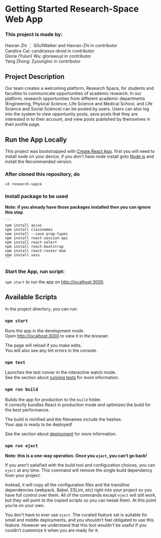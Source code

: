 # Getting Started Research-Space Web App

### This project is made by:   <br />
Haoran Zhi ： S0u1Walker and Haoran-Zhi in contributor <br />
Candice Cai: candicexxx-droid in contributor  <br />
Gloria (Yulun) Wu: gloriawuyl in contributor  <br />
Yang Zhong: ZyoungInc in contributor

## Project Description
Our team creates a welcoming platform, Research Space,  for students and faculties to communicate opportunities of academic research. In our platform, research opportunities from different academic departments (Engineering, Physical Science, Life Science and Medical School, and Life Science and Social Science) can be posted by users. Users can also log into the system to view opportunity posts, save posts that they are interested in to their account, and view posts published by themselves in their profile page. 





## Run the App Locally
This project was bootstrapped with [Create React App](https://github.com/facebook/create-react-app).
first you will need to install node on your device, if you don't have node install goto [Node.js](https://nodejs.org/en/download/) and install the Recommended version.

### After cloned this repository, do 
`cd research-sapce`

### Install package to be used
**Note: if you already have those packages installed then you can ignore this step**
````
```
npm install axios
npm install classnames 
npm install --save prop-types 
npm install react-session-api
npm install react-select
npm install react-bootstrap
npm install react-router-dom
npm install sass
```
````

### Start the App, run script:

`npm start` to run the app on [http://localhost:3000](http://localhost:3000).

## Available Scripts

In the project directory, you can run:

### `npm start`

Runs the app in the development mode.\
Open [http://localhost:3000](http://localhost:3000) to view it in the browser.

The page will reload if you make edits.\
You will also see any lint errors in the console.

### `npm test`

Launches the test runner in the interactive watch mode.\
See the section about [running tests](https://facebook.github.io/create-react-app/docs/running-tests) for more information.

### `npm run build`

Builds the app for production to the `build` folder.\
It correctly bundles React in production mode and optimizes the build for the best performance.

The build is minified and the filenames include the hashes.\
Your app is ready to be deployed!

See the section about [deployment](https://facebook.github.io/create-react-app/docs/deployment) for more information.

### `npm run eject`

**Note: this is a one-way operation. Once you `eject`, you can’t go back!**

If you aren’t satisfied with the build tool and configuration choices, you can `eject` at any time. This command will remove the single build dependency from your project.

Instead, it will copy all the configuration files and the transitive dependencies (webpack, Babel, ESLint, etc) right into your project so you have full control over them. All of the commands except `eject` will still work, but they will point to the copied scripts so you can tweak them. At this point you’re on your own.

You don’t have to ever use `eject`. The curated feature set is suitable for small and middle deployments, and you shouldn’t feel obligated to use this feature. However we understand that this tool wouldn’t be useful if you couldn’t customize it when you are ready for it.

